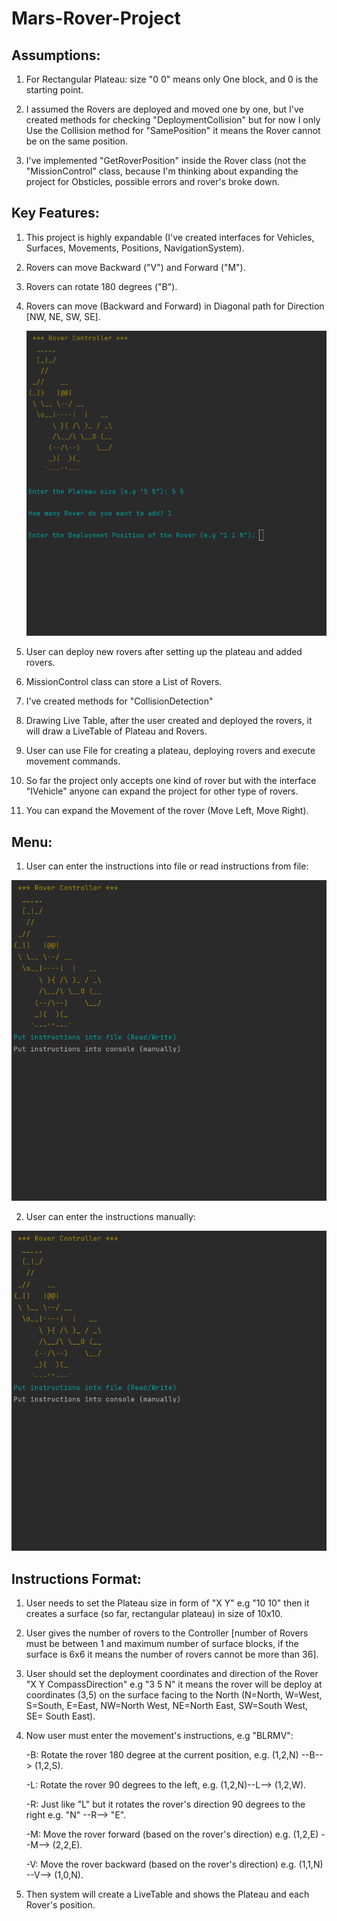 # Mars-Rover-Project

## Assumptions:

1. For Rectangular Plateau: size "0 0" means only One block, and 0 is the starting point.

2. I assumed the Rovers are deployed and moved one by one, but I've created methods for
   checking "DeploymentCollision" but for now I only Use the Collision method for "SamePosition" it means the Rover cannot be on the same position.
  
3. I've implemented "GetRoverPosition" inside the Rover class (not the "MissionControl" class, because I'm thinking about expanding the project
   for Obsticles, possible errors and rover's broke down.

## Key Features:

1. This project is highly expandable (I've created interfaces for Vehicles, Surfaces, Movements, Positions, NavigationSystem).
2. Rovers can move Backward ("V") and Forward ("M").
3. Rovers can rotate 180 degrees ("B").
4. Rovers can move (Backward and Forward) in Diagonal path for Direction [NW, NE, SW, SE].

   ![](https://github.com/vahidkianfar/Mars-Rover-Project/blob/master/Mars-Rover-Project/Gif/Rover-Diagonal.gif)


5. User can deploy new rovers after setting up the plateau and added rovers.
6. MissionControl class can store a List of Rovers.
7. I've created methods for "CollisionDetection"
8. Drawing Live Table, after the user created and deployed the rovers, it will draw a LiveTable of Plateau and Rovers.
9. User can use File for creating a plateau, deploying rovers and execute movement commands.
10. So far the project only accepts one kind of rover but with the interface "IVehicle" anyone can expand the project for other type of rovers.
11. You can expand the Movement of the rover (Move Left, Move Right).



## Menu:

1. User can enter the instructions into file or read instructions from file:

![](https://github.com/vahidkianfar/Mars-Rover-Project/blob/master/Mars-Rover-Project/Gif/Rover-File.gif)

2. User can enter the instructions manually:

![](https://github.com/vahidkianfar/Mars-Rover-Project/blob/master/Mars-Rover-Project/Gif/Rover-Manually.gif)


## Instructions Format:

1. User needs to set the Plateau size in form of "X Y" e.g "10 10" then it creates a surface (so far, rectangular plateau) in size of 10x10.
2. User gives the number of rovers to the Controller [number of Rovers must be between 1 and maximum number of surface blocks, if the surface is 6x6 it means the number of rovers cannot be more than 36].
3. User should set the deployment coordinates and direction of the Rover "X Y CompassDirection" e.g "3 5 N" it means the rover will be deploy at
   coordinates (3,5) on the surface facing to the North (N=North, W=West, S=South, E=East, NW=North West, NE=North East, SW=South West, SE= South East).
 
4. Now user must enter the movement's instructions, e.g "BLRMV":

      -B: Rotate the rover 180 degree at the current position, e.g. (1,2,N) --B--> (1,2,S).
  
      -L: Rotate the rover 90 degrees to the left, e.g. (1,2,N)--L--> (1,2,W).
  
      -R: Just like "L" but it rotates the rover's direction 90 degrees to the right e.g. "N" --R--> "E".
  
      -M: Move the rover forward (based on the rover's direction) e.g. (1,2,E) --M--> (2,2,E).
      
      -V: Move the rover backward (based on the rover's direction) e.g. (1,1,N) --V--> (1,0,N).
 
  
  
5. Then system will create a LiveTable and shows the Plateau and each Rover's position.

